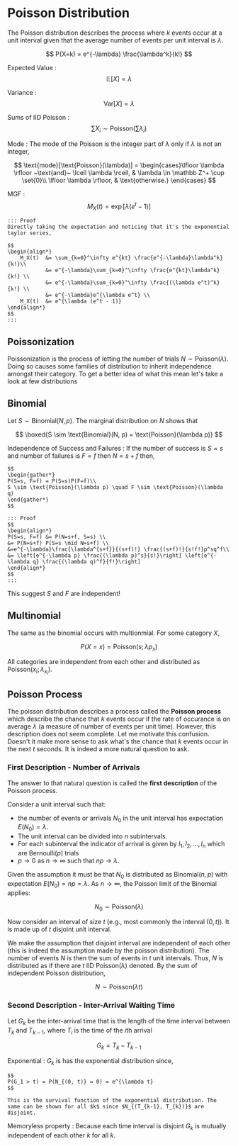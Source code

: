 #  Poisson Distribution

The Poisson distribution describes the process where $k$ events occur at a unit interval given that the average number of events per unit interval is $\lambda$.

$$
P(X=k) = e^{-\lambda} \frac{\lambda^k}{k!}
$$

Expected Value
: $$\mathbb E[X] = \lambda$$

Variance
: $$\text{Var}[X] = \lambda$$

Sums of IID Poisson
: $$\sum{X_i} \sim \text{Poisson}\left(\textstyle\sum \lambda_i\right)$$

Mode
: The mode of the Poisson is the integer part of $\lambda$ only if $\lambda$ is not an integer,

$$
\text{mode}[\text{Poisson}(\lambda)] = \begin{cases}\lfloor \lambda \rfloor ~\text{and}~ \lceil \lambda \rceil, & \lambda \in \mathbb Z^+ \cup \set{0}\\ \lfloor \lambda \rfloor, & \text{otherwise.} \end{cases}
$$

MGF
:   $$
	M_X(t) = \exp\left[\lambda(e^{t} - 1)\right]
	$$

	::: Proof
	Directly taking the expectation and noticing that it's the exponential taylor series,

	$$
	\begin{align*}
		M_X(t)	&= \sum_{k=0}^\infty e^{kt} \frac{e^{-\lambda}\lambda^k}{k!}\\
				&= e^{-\lambda}\sum_{k=0}^\infty \frac{e^{kt}\lambda^k}{k!} \\
				&= e^{-\lambda}\sum_{k=0}^\infty \frac{(\lambda e^t)^k}{k!} \\
				&= e^{-\lambda}e^{\lambda e^t} \\
		M_X(t)	&= e^{\lambda (e^t - 1)}
	\end{align*}
	$$
	:::

## Poissonization

Poissonization is the process of letting the number of trials $N \sim \text{Poisson}(\lambda)$. Doing so causes some families of distribution to inherit independence amongst their category. To get a better idea of what this mean let's take a look at few distributions

## Binomial
Let $S \sim \text{Binomial}(N, p)$. The marginal distribution on $N$ shows that

  $$
  \boxed{S \sim \text{Binomial}(N, p) = \text{Poisson}(\lambda p)}
  $$

Independence of Success and Failures
:   If the number of success is $S=s$ and number of failures is $F=f$ then $N = s + f$ then,

    $$
    \begin{gather*}
    P(S=s, F=f) = P(S=s)P(F=f)\\
    S \sim \text{Poisson}(\lambda p) \quad F \sim \text{Poisson}(\lambda q)
    \end{gather*}
    $$

    ::: Proof
    $$
    \begin{align*}
    P(S=s, F=f) &= P(N=s+f, S=s) \\
    &= P(N=s+f) P(S=s \mid N=s+f) \\
    &=e^{-\lambda}\frac{\lambda^{s+f}}{(s+f)!} \frac{(s+f)!}{s!f!}p^sq^f\\
    &= \left[e^{-\lambda p} \frac{(\lambda p)^s}{s!}\right] \left[e^{-\lambda q} \frac{(\lambda q)^f}{f!}\right]
    \end{align*}
    $$
    :::

  This suggest $S$ and $F$ are independent!

## Multinomial
The same as the binomial occurs with multionmial. For some category $X$,

  $$
  P(X=x) = \text{Poisson}(s; \lambda p_x)
  $$

  All categories are independent from each other and distributed as $\text{Poisson}(x_i; \lambda_{x_i})$.

## Poisson Process

The poisson distribution describes a process called the **Poisson process** which describe the chance that $k$ events occur if the rate of occurance is on average $\lambda$ (a measure of number of events per unit time). However, this description does not seem complete. Let me motivate this confusion. Doesn't it make more sense to ask what's the chance that $k$ events occur in the next $t$ seconds. It is indeed a more natural question to ask.

### First Description - Number of Arrivals
The answer to that natural question is called the **first description** of the Poisson process.

Consider a unit interval such that:

* the number of events or arrivals $N_0$ in the unit interval has expectation $E(N_0) = \lambda$.
* The unit interval can be divided into $n$ subintervals.
* For each subinterval the indicator of arrival is given by $I_1, I_2, \ldots, I_n$ which are Bernoulli($p$) trials
* $p \to 0$ as $n \to \infty$ such that $np \to \lambda$.

Given the assumption it must be that $N_0$ is distributed as $\text{Binomial}(n, p)$ with expectation $E(N_0) = np = \lambda$. As $n \to \infty$, the Poisson limit of the Binomial applies:

$$
N_0 \sim \text{Poisson}(\lambda)
$$

Now consider an interval of size $t$ (e.g., most commonly the interval $(0, t)$). It is made up of $t$ disjoint unit interval.

We make the assumption that disjoint interval are independent of each other (this is indeed the assumption made by the poisson distribution). The number of events $N$ is then the sum of events in $t$ unit intervals. Thus, $N$ is distributed as if there are $t$ IID $\text{Poisson}(\lambda)$ denoted. By the sum of independent Poisson distribution,

$$
N \sim \text{Poisson}(\lambda t)
$$

### Second Description - Inter-Arrival Waiting Time

Let $G_k$ be the inter-arrival time that is the length of the time interval between $T_k$ and $T_{k-1}$, where $T_i$ is the time of the $i$th arrival

$$
G_k = T_k - T_{k-1}
$$

Exponential
: 	$G_k$ is has the exponential distribution since,

	$$
	P(G_1 > t) = P(N_{(0, t)} = 0) = e^{\lambda t}
	$$

	This is the survival function of the exponential distribution. The same can be shown for all $k$ since $N_{(T_{k-1}, T_{k})}$ are disjoint.

Memoryless property
: Because each time interval is disjoint $G_k$ is mutually independent of each other $k$ for all $k$.